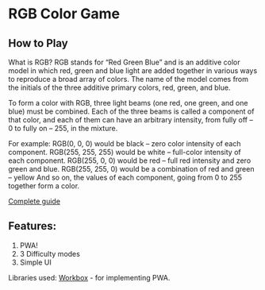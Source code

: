 # RGB Color Game

## How to Play

What is RGB? RGB stands for “Red Green Blue” and is an additive color model in which red, green and blue light are added together in various ways to reproduce a broad array of colors. The name of the model comes from the initials of the three additive primary colors, red, green, and blue.

To form a color with RGB, three light beams (one red, one green, and one blue) must be combined. Each of the three beams is called a component of that color, and each of them can have an arbitrary intensity, from fully off – 0 to fully on – 255, in the mixture.

For example:
RGB(0, 0, 0) would be black – zero color intensity of each component.
RGB(255, 255, 255) would be white – full-color intensity of each component.
RGB(255, 0, 0) would be red – full red intensity and zero green and blue.
RGB(255, 255, 0) would be a combination of red and green – yellow
And so on, the values of each component, going from 0 to 255 together form a color.

<a href="https://jsndesign.co.uk/blog/javascript-rgb-hex-color-game/">Complete guide</a>

## Features:
1. PWA!
2. 3 Difficulty modes
3. Simple UI

Libraries used:
<a href="https://developers.google.com/web/tools/workbox/">Workbox</a> - for implementing PWA.
